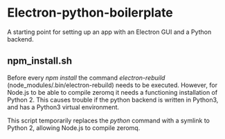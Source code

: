 # Electron-python-boilerplate

A starting point for setting up an app with an Electron GUI and a Python backend.

## npm_install.sh
Before every _npm install_ the command _electron-rebuild_ (node_modules/.bin/electron-rebuild) needs to be executed. However, for Node.js to be able to compile zeromq it needs a functioning installation of Python 2. This causes trouble if the python backend is written in Python3, and has a Python3 virtual environment.

This script temporarily replaces the _python_ command with a symlink to Python 2, allowing Node.js to compile zeromq.
